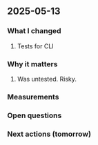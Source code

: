 ## 2025-05-13

### What I changed
1. Tests for CLI

### Why it matters
1. Was untested. Risky.

### Measurements

### Open questions

### Next actions (tomorrow)